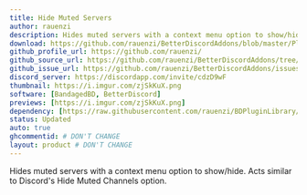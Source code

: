 ```yaml
---
title: Hide Muted Servers
author: rauenzi
description: Hides muted servers with a context menu option to show/hide. Acts similar to Discord's Hide Muted Channels option.
download: https://github.com/rauenzi/BetterDiscordAddons/blob/master/Plugins/HideMutedServers/HideMutedServers.plugin.js
github_profile_url: https://github.com/rauenzi/
github_source_url: https://github.com/rauenzi/BetterDiscordAddons/tree/master/Plugins/HideMutedServers
github_issue_url: https://github.com/rauenzi/BetterDiscordAddons/issues
discord_server: https://discordapp.com/invite/cdzD9wF
thumbnail: https://i.imgur.com/zjSkKuX.png
software: [BandagedBD, BetterDiscord]
previews: [https://i.imgur.com/zjSkKuX.png]
dependency: [https://raw.githubusercontent.com/rauenzi/BDPluginLibrary/master/release/0PluginLibrary.plugin.js]
status: Updated
auto: true
ghcommentid: # DON'T CHANGE
layout: product # DON'T CHANGE
---
```

Hides muted servers with a context menu option to show/hide. Acts similar to Discord's Hide Muted Channels option.